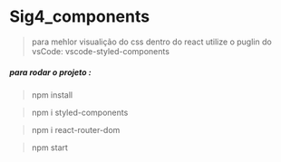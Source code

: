 # Sig4_components
> para mehlor visualição do css dentro do react utilize o puglin do vsCode: 
> vscode-styled-components
##### para rodar o projeto :
> npm install

> npm i styled-components

> npm i react-router-dom

> npm start
